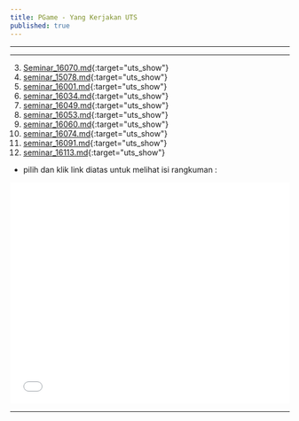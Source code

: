 ```yaml
---
title: PGame - Yang Kerjakan UTS 
published: true
---
```

***
***

3. [Seminar_16070.md](extmd/Seminar_16070.md.html){:target="uts_show"}
2. [seminar_15078.md](extmd/seminar_15078.md.html){:target="uts_show"}
3. [seminar_16001.md](extmd/seminar_16001.md.html){:target="uts_show"}
4. [seminar_16034.md](extmd/seminar_16034.md.html){:target="uts_show"}
5. [seminar_16049.md](extmd/seminar_16049.md.html){:target="uts_show"}
6. [seminar_16053.md](extmd/seminar_16053.md.html){:target="uts_show"}
7. [seminar_16060.md](extmd/seminar_16060.md.html){:target="uts_show"}
8. [seminar_16074.md](extmd/seminar_16074.md.html){:target="uts_show"}
9. [seminar_16091.md](extmd/seminar_16091.md.html){:target="uts_show"}
10. [seminar_16113.md](extmd/seminar_16113.md.html){:target="uts_show"}


* pilih dan klik link diatas untuk melihat isi rangkuman :  

<!--11. [CLICK ME](extmd/seminar_16113.md.html){: #custom-id onclick="myJsFunc();" target="uts_show"}-->

<iframe allowtransparency="true" style="background-color: Gray;" name="uts_show" width="100%" height="400" src="extmd/seminar_16001.md.html" frameborder="0" allowfullscreen="allowfullscreen"></iframe>



*** 

